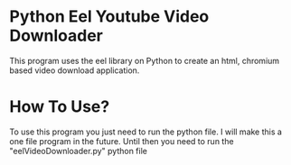 # Python Eel Youtube Video Downloader
This program uses the eel library on Python to create an html, chromium based video download application.

# How To Use?
To use this program you just need to run the python file. I will make this a one file program in the future. Until then you need to run the "eelVideoDownloader.py" python file 
